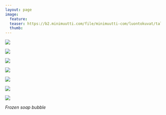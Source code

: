 ```yaml
---
layout: page
image:
  feature:
  teaser: https://b2.minimuutti.com/file/minimuutti-com/luontokuvat/talvi/4/DS46589-245px.jpg
  thumb:
---
```


![](https://b2.minimuutti.com/file/minimuutti-com/luontokuvat/talvi/4/DS46306-800px.jpg)

![](https://b2.minimuutti.com/file/minimuutti-com/luontokuvat/talvi/4/DS46357-800px.jpg)

![](https://b2.minimuutti.com/file/minimuutti-com/luontokuvat/talvi/4/DS46358-800px.jpg)

![](https://b2.minimuutti.com/file/minimuutti-com/luontokuvat/talvi/4/DS46366-800px.jpg)

![](https://b2.minimuutti.com/file/minimuutti-com/luontokuvat/talvi/4/DS46379-800px.jpg)

![](https://b2.minimuutti.com/file/minimuutti-com/luontokuvat/talvi/4/DS46589-800px.jpg)

![](https://b2.minimuutti.com/file/minimuutti-com/luontokuvat/talvi/4/DS46577-800px.jpg)

*Frozen soap bubble*
